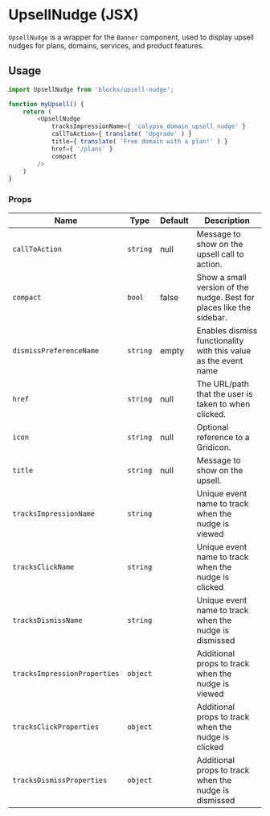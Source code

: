 UpsellNudge (JSX)
===

`UpsellNudge` is a wrapper for the `Banner` component, used to display upsell nudges for plans, domains, services, and product features.

## Usage

```js
import UpsellNudge from 'blocks/upsell-nudge';

function myUpsell() {
	return (
		<UpsellNudge
			tracksImpressionName={ 'calypso_domain_upsell_nudge' }
			callToAction={ translate( 'Upgrade' ) }
			title={ translate( 'Free domain with a plan!' ) }
			href={ '/plans' }
			compact
		/>
	)
}
```

### Props


Name | Type | Default | Description
---- | ---- | ---- | ----
`callToAction` | `string` | null | Message to show on the upsell call to action.
`compact` | `bool` | false | Show a small version of the nudge. Best for places like the sidebar.
`dismissPreferenceName` | `string` | empty | Enables dismiss functionality with this value as the event name
`href` | `string` | null | The URL/path that the user is taken to when clicked.
`icon` | `string` | null | Optional reference to a Gridicon.
`title` | `string` | null | Message to show on the upsell.
`tracksImpressionName` | `string` | | Unique event name to track when the nudge is viewed
`tracksClickName` | `string` | | Unique event name to track when the nudge is clicked
`tracksDismissName` | `string` |  | Unique event name to track when the nudge is dismissed
`tracksImpressionProperties` | `object` | | Additional props to track when the nudge is viewed
`tracksClickProperties` | `object` | | Additional props to track when the nudge is clicked
`tracksDismissProperties` | `object` |  | Additional props to track when the nudge is dismissed